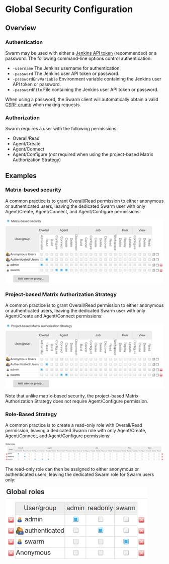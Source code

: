 # Global Security Configuration

## Overview

### Authentication

Swarm may be used with either a [Jenkins API
token](https://www.jenkins.io/blog/2018/07/02/new-api-token-system/)
(recommended) or a password. The following command-line options control
authentication:

- `-username` The Jenkins username for authentication.
- `-password` The Jenkins user API token or password.
- `-passwordEnvVariable` Environment variable containing the Jenkins user API
  token or password.
- `-passwordFile` File containing the Jenkins user API token or password.

When using a password, the Swarm client will automatically obtain a valid
[CSRF crumb](https://support.cloudbees.com/hc/en-us/articles/219257077-CSRF-Protection-Explained)
when making requests.

### Authorization

Swarm requires a user with the following permissions:

- Overall/Read
- Agent/Create
- Agent/Connect
- Agent/Configure (_not_ required when using the project-based Matrix
  Authorization Strategy)

## Examples

### Matrix-based security

A common practice is to grant Overall/Read permission to either anonymous or
authenticated users, leaving the dedicated Swarm user with only Agent/Create,
Agent/Connect, and Agent/Configure permissions:

![](images/matrixBasedSecurity.png)

### Project-based Matrix Authorization Strategy

A common practice is to grant Overall/Read permission to either anonymous or
authenticated users, leaving the dedicated Swarm user with only Agent/Create
and Agent/Connect permissions:

![](images/projectBasedMatrixAuthorizationStrategy.png)

Note that unlike matrix-based security, the project-based Matrix Authorization
Strategy does not require Agent/Configure permission.

### Role-Based Strategy

A common practice is to create a read-only role with Overall/Read permission,
leaving a dedicated Swarm role with only Agent/Create, Agent/Connect, and
Agent/Configure permissions:

![](images/roleBasedStrategyManage.png)

The read-only role can then be assigned to either anonymous or authenticated
users, leaving the dedicated Swarm role for Swarm users only:

![](images/roleBasedStrategyAssign.png)
